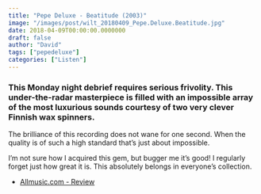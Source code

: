 ```yaml
---
title: "Pepe Deluxe - Beatitude (2003)"
image: "/images/post/wilt_20180409_Pepe.Deluxe.Beatitude.jpg"
date: 2018-04-09T00:00:00.0000000
draft: false
author: "David"
tags: ["pepedeluxe"]
categories: ["Listen"]
---
```

### This Monday night debrief requires serious frivolity. This under-the-radar masterpiece is filled with an impossible array of the most luxurious sounds courtesy of two very clever Finnish wax spinners.  
  
The brilliance of this recording does not wane for one second. When the quality is of such a high standard that’s just about impossible.

 I’m not sure how I acquired this gem, but bugger me it’s good! I regularly forget just how great it is. This absolutely belongs in everyone’s collection.

-  [Allmusic.com - Review](https://www.allmusic.com/album/beatitude-mw0000692375)